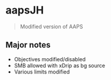 # aapsJH
> Modified version of AAPS

## Major notes
* Objectives modified/disabled
* SMB allowed with xDrip as bg source
* Various limits modified
